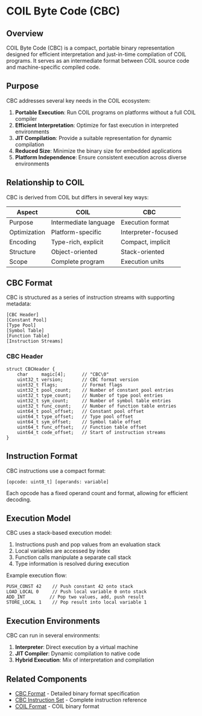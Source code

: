 # COIL Byte Code (CBC)

## Overview

COIL Byte Code (CBC) is a compact, portable binary representation designed for efficient interpretation and just-in-time compilation of COIL programs. It serves as an intermediate format between COIL source code and machine-specific compiled code.

## Purpose

CBC addresses several key needs in the COIL ecosystem:

1. **Portable Execution**: Run COIL programs on platforms without a full COIL compiler
2. **Efficient Interpretation**: Optimize for fast execution in interpreted environments
3. **JIT Compilation**: Provide a suitable representation for dynamic compilation
4. **Reduced Size**: Minimize the binary size for embedded applications
5. **Platform Independence**: Ensure consistent execution across diverse environments

## Relationship to COIL

CBC is derived from COIL but differs in several key ways:

| Aspect       | COIL                          | CBC                           |
|--------------|-------------------------------|-------------------------------|
| Purpose      | Intermediate language         | Execution format              |
| Optimization | Platform-specific             | Interpreter-focused           |
| Encoding     | Type-rich, explicit           | Compact, implicit             |
| Structure    | Object-oriented               | Stack-oriented                |
| Scope        | Complete program              | Execution units               |

## CBC Format

CBC is structured as a series of instruction streams with supporting metadata:

```
[CBC Header]
[Constant Pool]
[Type Pool]
[Symbol Table]
[Function Table]
[Instruction Streams]
```

### CBC Header

```
struct CBCHeader {
    char     magic[4];      // "CBC\0"
    uint32_t version;       // CBC format version
    uint32_t flags;         // Format flags
    uint32_t pool_count;    // Number of constant pool entries
    uint32_t type_count;    // Number of type pool entries
    uint32_t sym_count;     // Number of symbol table entries
    uint32_t func_count;    // Number of function table entries
    uint64_t pool_offset;   // Constant pool offset
    uint64_t type_offset;   // Type pool offset
    uint64_t sym_offset;    // Symbol table offset
    uint64_t func_offset;   // Function table offset
    uint64_t code_offset;   // Start of instruction streams
}
```

## Instruction Format

CBC instructions use a compact format:

```
[opcode: uint8_t] [operands: variable]
```

Each opcode has a fixed operand count and format, allowing for efficient decoding.

## Execution Model

CBC uses a stack-based execution model:

1. Instructions push and pop values from an evaluation stack
2. Local variables are accessed by index
3. Function calls manipulate a separate call stack
4. Type information is resolved during execution

Example execution flow:
```
PUSH_CONST 42    // Push constant 42 onto stack
LOAD_LOCAL 0     // Push local variable 0 onto stack
ADD_INT         // Pop two values, add, push result
STORE_LOCAL 1    // Pop result into local variable 1
```

## Execution Environments

CBC can run in several environments:

1. **Interpreter**: Direct execution by a virtual machine
2. **JIT Compiler**: Dynamic compilation to native code
3. **Hybrid Execution**: Mix of interpretation and compilation

## Related Components

- [CBC Format](./cbc-format.md) - Detailed binary format specification
- [CBC Instruction Set](./cbc-instruction-set.md) - Complete instruction reference 
- [COIL Format](../coil-docs/core/binary-format.md) - COIL binary format